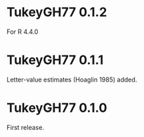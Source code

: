 # TukeyGH77 0.1.2
For R 4.4.0
# TukeyGH77 0.1.1
Letter-value estimates (Hoaglin 1985) added.
# TukeyGH77 0.1.0
First release.

